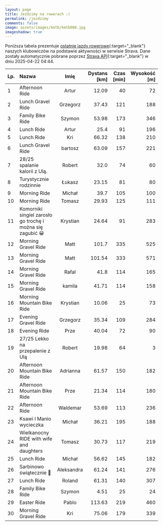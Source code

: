 ```yaml
---
layout: page
title: Jeździmy na rowerach :)
permalink: /jezdzimy
comments: false
image: assets/images/kmtb/kmtb008.jpg
imageshadow: true
---
```


Poniższa tabela prezentuje [ostatnie jazdy rowerowe](https://www.strava.com/clubs/336381){:target="_blank"} naszych klubowiczów na podstawie aktywności w serwisie Strava. Dane zostały automatycznie pobrane poprzez [Strava API](https://developers.strava.com/docs/reference/#api-Clubs-getClubActivitiesById){:target="_blank"} w dniu 2025-04-22 04:44.

Lp. | Nazwa | Imię | Dystans [km] | Czas [min] | Wysokość [m]
:--- | :--- | :---: | ---: | ---: | ---:
1|Afternoon Ride|Artur|12.09|40|72
2|Lunch Gravel Ride|Grzegorz|37.43|121|188
3|Family Bike Ride|Szymon|53.98|173|346
4|Lunch Ride|Artur|25.4|91|196
5|Lunch Ride|Kri|66.32|138|210
6|Lunch Gravel Ride|bartosz|63.09|157|221
7|28/25 spalanie kalorii z Ulą.|Robert|32.0|74|60
8|Turystycznie rodzinnie|Łukasz|23.15|81|80
9|Morning Ride|Michał|39.7|105|100
10|Morning Ride|Tomasz|29.93|125|111
11|Komorniki singiel zarosło go trochę i można się zagubić 😀|Krystian|24.64|91|283
12|Morning Gravel Ride|Matt|101.7|335|525
13|Morning Gravel Ride|Matt|101.54|333|571
14|Morning Gravel Ride|Rafal|41.8|114|165
15|Morning Gravel Ride|kamila|41.71|114|158
16|Morning Mountain Bike Ride|Krystian|10.06|25|73
17|Evening Gravel Ride|Grzegorz|35.34|109|284
18|Evening Ride|Prze|40.04|72|90
19|27/25 Lekko na przepalenie z Ulą|Robert|19.98|64|3
20|Afternoon Mountain Bike Ride|Adrianna|61.57|150|182
21|Afternoon Mountain Bike Ride|Prze|21.34|114|180
22|Afternoon Ride|Waldemar|53.69|113|236
23|Ksawi I Manio wycieczka|Michał|36.21|195|188
24|Wielkanocny RIDE with wife and daughters|Tomasz|30.73|117|219
25|Lunch Ride|Michał|56.62|145|182
26|Sarbinowo świątecznie 🐣|Aleksandra|61.24|141|276
27|Lunch Ride|Roland|61.31|140|307
28|Family Bike Ride|Szymon|4.51|25|24
29|Easter Ride|Pablo|113.63|219|460
30|Morning Gravel Ride|Kri|75.06|179|339
